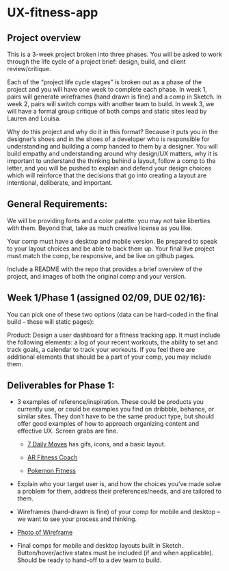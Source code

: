 # UX-fitness-app

## Project overview

This is a 3-week project broken into three phases. You will be asked to work through the life cycle of a project brief: design, build, and client review/critique.

Each of the “project life cycle stages” is broken out as a phase of the project and you will have one week to complete each phase. In week 1, pairs will generate wireframes (hand drawn is fine) and a comp in Sketch. In week 2, pairs will switch comps with another team to build. In week 3, we will have a formal group critique of both comps and static sites lead by Lauren and Louisa.

Why do this project and why do it in this format? Because it puts you in the designer’s shoes and in the shoes of a developer who is responsible for understanding and building a comp handed to them by a designer. You will build empathy and understanding around why design/UX matters, why it is important to understand the thinking behind a layout, follow a comp to the letter, and you will be pushed to explain and defend your design choices which will reinforce that the decisions that go into creating a layout are intentional, deliberate, and important.

## General Requirements:

We will be providing fonts and a color palette: you may not take liberties with them. Beyond that, take as much creative license as you like.

Your comp must have a desktop and mobile version. Be prepared to speak to your layout choices and be able to back them up. Your final live project must match the comp, be responsive, and be live on github pages.

Include a README with the repo that provides a brief overview of the project, and images of both the original comp and your version.

## Week 1/Phase 1 (assigned 02/09, DUE 02/16):

You can pick one of these two options (data can be hard-coded in the final build – these will static pages):

Product: Design a user dashboard for a fitness tracking app. It must include the following elements: a log of your recent workouts, the ability to set and track goals, a calendar to track your workouts. If you feel there are additional elements that should be a part of your comp, you may include them.

## Deliverables for Phase 1:

* 3 examples of reference/inspiration. These could be products you currently use, or could be examples you find on dribbble, behance, or similar sites. They don’t have to be the same product type, but should offer good examples of how to approach organizing content and effective UX. Screen grabs are fine.

  * [7 Daily Moves](http://www.7dailymoves.com/?fref=ts) has gifs, icons, and a basic layout.

  * [AR Fitness Coach](https://www.behance.net/gallery/45859207/AR-Virtual-Fitness-Coach-App-AR-)

  * [Pokemon Fitness](https://www.behance.net/gallery/45859535/Pokemons-is-everywhere)

* Explain who your target user is, and how the choices you’ve made solve a problem for them, address their preferences/needs, and are tailored to them.

* Wireframes (hand-drawn is fine) of your comp for mobile and desktop – we want to see your process and thinking.

 * [Photo of Wireframe](https://github.com/ejwill04/UX-fitness-app/blob/master/wireframe-fitness-app.JPG)

* Final comps for mobile and desktop layouts built in Sketch. Button/hover/active states must be included (if and when applicable). Should be ready to hand-off to a dev team to build.


